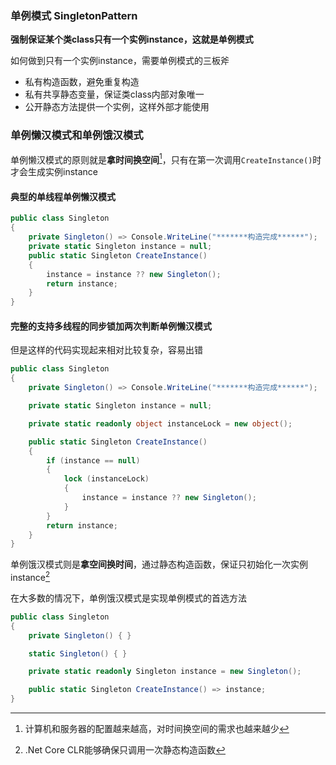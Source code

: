 ### 单例模式 SingletonPattern

**强制保证某个类class只有一个实例instance，这就是单例模式**

如何做到只有一个实例instance，需要单例模式的三板斧
* 私有构造函数，避免重复构造
* 私有共享静态变量，保证类class内部对象唯一
* 公开静态方法提供一个实例，这样外部才能使用

### 单例懒汉模式和单例饿汉模式

单例懒汉模式的原则就是**拿时间换空间**[^1]，只有在第一次调用`CreateInstance()`时才会生成实例instance

#### 典型的单线程单例懒汉模式

```csharp
public class Singleton
{
    private Singleton() => Console.WriteLine("*******构造完成******");
    private static Singleton instance = null;
    public static Singleton CreateInstance()
    {
        instance = instance ?? new Singleton();
        return instance;
    }
}
```

#### 完整的支持多线程的同步锁加两次判断单例懒汉模式

但是这样的代码实现起来相对比较复杂，容易出错


```csharp
public class Singleton
{
    private Singleton() => Console.WriteLine("*******构造完成******");

    private static Singleton instance = null;

    private static readonly object instanceLock = new object();

    public static Singleton CreateInstance()
    {
        if (instance == null)
        {
            lock (instanceLock)
            {
                instance = instance ?? new Singleton();
            }
        }
        return instance;
    }
}
```

单例饿汉模式则是**拿空间换时间**，通过静态构造函数，保证只初始化一次实例instance[^2]

在大多数的情况下，单例饿汉模式是实现单例模式的首选方法

```csharp
public class Singleton
{
    private Singleton() { }

    static Singleton() { }

    private static readonly Singleton instance = new Singleton();

    public static Singleton CreateInstance() => instance;
}
```



[^1]:	计算机和服务器的配置越来越高，对时间换空间的需求也越来越少
[^2]: .Net Core CLR能够确保只调用一次静态构造函数

